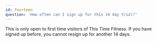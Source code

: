 ```yaml
---
id: fourteen
question: 'How often can I sign up for this 14 day trial?'
---
```


This is only open to first time visitors of This Time Fitness. If you have signed up before, you cannot resign up for another 14 days.

